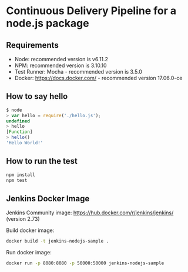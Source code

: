 # Continuous Delivery Pipeline for a node.js package

## Requirements

* Node: recommended version is v6.11.2
* NPM: recommended version is 3.10.10
* Test Runner: Mocha - recommended version is 3.5.0
* Docker: https://docs.docker.com/ - recommended version 17.06.0-ce

## How to say hello

```javascript
$ node
> var hello = require('./hello.js');
undefined
> hello
[Function]
> hello()
'Hello World!'
```

## How to run the test

```javascript
npm install
npm test
```

## Jenkins Docker Image

Jenkins Community image: https://hub.docker.com/r/jenkins/jenkins/ (version 2.73)

Build docker image:

```bash
docker build -t jenkins-nodejs-sample .
```

Run docker image:

```bash
docker run -p 8080:8080 -p 50000:50000 jenkins-nodejs-sample
```
